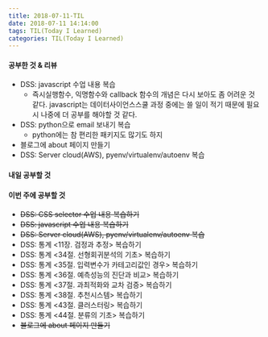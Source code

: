 ```yaml
---
title: 2018-07-11-TIL
date: 2018-07-11 14:14:00
tags: TIL(Today I Learned)
categories: TIL(Today I Learned)
---
```




#### 공부한 것 & 리뷰
- DSS: javascript 수업 내용 복습
	- 즉시실행함수, 익명함수와 callback 함수의 개념은 다시 보아도 좀 어려운 것 같다. javascript는 데이터사이언스스쿨 과정 중에는 쓸 일이 적기 때문에 필요시 나중에 더 공부를 해야할 것 같다. 
- DSS: python으로 email 보내기 복습
	- python에는 참 편리한 패키지도 많기도 하지 
- 블로그에 about 페이지 만들기
- DSS: Server cloud(AWS), pyenv/virtualenv/autoenv 복습 



#### 내일 공부할 것



#### 이번 주에 공부할 것
- ~~DSS: CSS selector 수업 내용 복습하기~~
- ~~DSS: javascript 수업 내용 복습하기~~
- ~~DSS: Server cloud(AWS), pyenv/virtualenv/autoenv 복습~~
- DSS: 통계 <11장. 검정과 추정> 복습하기
- DSS: 통계 <34절. 선형회귀분석의 기초> 복습하기
- DSS: 통계 <35절. 입력변수가 카테고리값인 경우> 복습하기
- DSS: 통계 <36절. 예측성능의 진단과 비교> 복습하기
- DSS: 통계 <37절. 과최적화와 교차 검증> 복습하기
- DSS: 통계 <38절. 추천시스템> 복습하기
- DSS: 통계 <43절. 클러스터링> 복습하기
- DSS: 통계 <44절. 분류의 기초> 복습하기
- ~~블로그에 about 페이지 만들기~~